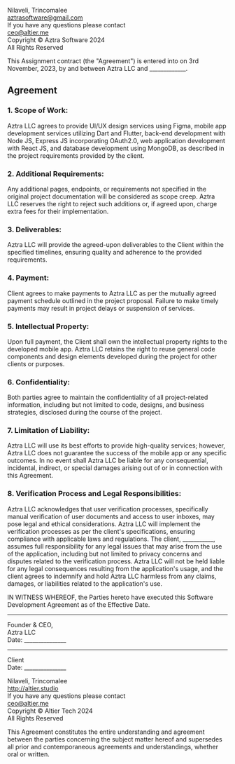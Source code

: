 Nilaveli, Trincomalee  
aztrasoftware@gmail.com  
If you have any questions please contact  
ceo@altier.me  
Copyright © Aztra Software 2024  
All Rights Reserved  

This Assignment contract (the "Agreement") is entered into on 3rd November, 2023, by and between Aztra LLC and _____________.

## Agreement

### 1. Scope of Work:

Aztra LLC agrees to provide UI/UX design services using Figma, mobile app development services utilizing Dart and Flutter, back-end development with Node JS, Express JS incorporating OAuth2.0, web application development with React JS, and database development using MongoDB, as described in the project requirements provided by the client.

### 2. Additional Requirements:

Any additional pages, endpoints, or requirements not specified in the original project documentation will be considered as scope creep. Aztra LLC reserves the right to reject such additions or, if agreed upon, charge extra fees for their implementation.

### 3. Deliverables:

Aztra LLC will provide the agreed-upon deliverables to the Client within the specified timelines, ensuring quality and adherence to the provided requirements.

### 4. Payment:

Client agrees to make payments to Aztra LLC as per the mutually agreed payment schedule outlined in the project proposal. Failure to make timely payments may result in project delays or suspension of services.

### 5. Intellectual Property:

Upon full payment, the Client shall own the intellectual property rights to the developed mobile app. Aztra LLC retains the right to reuse general code components and design elements developed during the project for other clients or purposes.

### 6. Confidentiality:

Both parties agree to maintain the confidentiality of all project-related information, including but not limited to code, designs, and business strategies, disclosed during the course of the project.

### 7. Limitation of Liability:

Aztra LLC will use its best efforts to provide high-quality services; however, Aztra LLC does not guarantee the success of the mobile app or any specific outcomes. In no event shall Aztra LLC be liable for any consequential, incidental, indirect, or special damages arising out of or in connection with this Agreement.

### 8. Verification Process and Legal Responsibilities:

Aztra LLC acknowledges that user verification processes, specifically manual verification of user documents and access to user inboxes, may pose legal and ethical considerations. Aztra LLC will implement the verification processes as per the client's specifications, ensuring compliance with applicable laws and regulations. The client, ___________, assumes full responsibility for any legal issues that may arise from the use of the application, including but not limited to privacy concerns and disputes related to the verification process. Aztra LLC will not be held liable for any legal consequences resulting from the application's usage, and the client agrees to indemnify and hold Aztra LLC harmless from any claims, damages, or liabilities related to the application's use.

IN WITNESS WHEREOF, the Parties hereto have executed this Software Development Agreement as of the Effective Date.

______________________________  
Founder & CEO,  
Aztra LLC  
Date: _______________

______________________________  
Client  
Date: _______________

Nilaveli, Trincomalee  
http://altier.studio  
If you have any questions please contact  
ceo@altier.me  
Copyright © Altier Tech 2024  
All Rights Reserved  

This Agreement constitutes the entire understanding and agreement between the parties concerning the subject matter hereof and supersedes all prior and contemporaneous agreements and understandings, whether oral or written.

